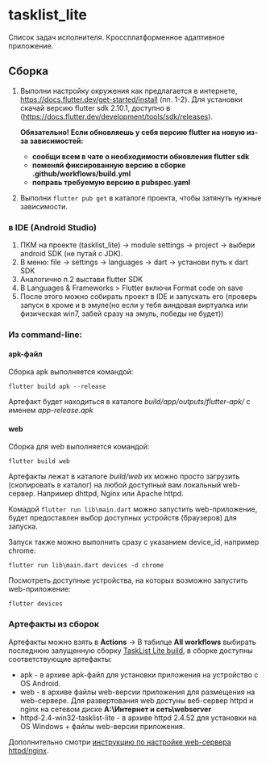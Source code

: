 # tasklist_lite

Список задач исполнителя. 
Кроссплатформенное адаптивное приложение.

## Сборка
1. Выполни настройку окружения как предлагается в интернете, https://docs.flutter.dev/get-started/install (пп. 1-2). 
   Для установки скачай версию flutter sdk 2.10.1, доступно в  (https://docs.flutter.dev/development/tools/sdk/releases).

   **Обязательно! Если обновляешь у себя версию flutter на новую из-за зависимостей:**
     - **сообщи всем в чате о необходимости обновления flutter sdk**
     - **поменяй фиксированную версию в сборке .github/workflows/build.yml** 
     - **поправь требуемую версию в pubspec.yaml**

2. Выполни `flutter pub get` в каталоге проекта, чтобы затянуть нужные зависимости.
### в IDE (Android Studio)
1. ПКМ на проекте (tasklist_lite) -> module settings -> project -> выбери android SDK (не путай с JDK).
2. В меню: file -> settings -> languages -> dart -> установи путь к dart SDK
3. Аналогично п.2 выстави flutter SDK
4. В Languages & Frameworks > Flutter включи Format code on save
5. После этого можно собирать проект в IDE и запускать его (проверь запуск в хроме и в эмуле(но если у тебя виндовая
виртуалка или физическая win7, забей сразу на эмуль, победы не будет))
### Из command-line:
#### apk-файл
Сборка apk выполняется командой: 
```
flutter build apk --release
``` 
Артефакт будет находиться в каталоге _build/app/outputs/flutter-apk/_ с именем _app-release.apk_

#### web
Сборка для web выполняется командой:
```
flutter build web
```
Артефакты лежат в каталоге _build/web_ их можно просто загрузить (скопировать в каталог) на любой доступный вам локальный web-сервер. Например dhttpd, Nginx или Apache httpd. 

Комадой `flutter run lib\main.dart` можно запустить web-приложение, будет предоставлен выбор доступных устройств (браузеров) для запуска.

Запуск также можно выполнить сразу с указанием device_id, например chrome:
```
flutter run lib\main.dart devices -d chrome
```
Посмотреть доступные устройства, на которых возможно запустить web-приложение:
```
flutter devices 
```

### Артефакты из сборок
Артефакты можно взять в **Actions** -> В табилце **All workflows** выбирать последнюю запущенную сборку [TaskList Lite build](https://github.com/argustelecom/tasklist_lite/actions/workflows/build.yml), в сборке доступны соответствующие артефакты:
- apk - в архиве apk-файл для установки приложения на устройство с OS Android.
- web - в архиве файлы web-версии приложения для размещения на web-сервере. Для развертования web достуны веб-сервер httpd и nginx на сетевом диске **A:\Интернет и сеть\webserver**
- httpd-2.4-win32-tasklist-lite - в архиве httpd 2.4.52 для установки на OS Windows + файлы web-версии приложения.

Дополнительно смотри [инструкцию по настройке web-сервера httpd/nginx](https://github.com/argustelecom/tasklist_lite/blob/master/docs/install-web.md).






